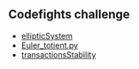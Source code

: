 
## Codefights challenge
* [ellipticSystem](https://codefights.com/challenge/nCaaeWtkCBfvWHCPX/solutions)
* [Euler_totient.py](https://codefights.com/challenge/v3S83Tbdm54s9hAxi/solutions/DGEdvgpbwnmsoKMFj)
* [transactionsStability](https://codefights.com/challenge/4zHwcCPhEbn4Reu95/solutions/N4iwqTGE9wxbK8j89)
